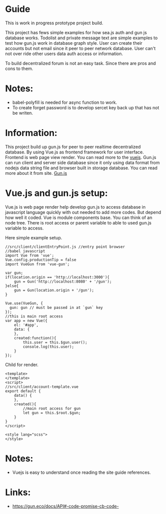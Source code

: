 # Guide

This is work in progress prototype project build.

This project has fews simple examples for how sea.js auth and gun js database works. Todolist and private message text are simple examples to test how gun.js work in database graph style. User can create their accounts but not email since it peer to peer network database. User can't not over ride other users data auth access or information.

To build decentralized forum is not an easy task. Since there are pros and cons to them.

# Notes:
 * babel-polyfill is needed for async function to work.
 * To create forget password is to develop sercet key back up that has not be writen.

# Information:
 This project build up gun.js for peer to peer realtime decentralized database. By using Vue.js as frontend framework for user interface. Frontend is web page view render. You can read more to the [vuejs](https://vuejs.org/). Gun.js can run client and server side database since it only using data format from nodejs data string file and browser built in storage database. You can read more about it from site. [Gun.js](https://github.com/amark/gun)

# Vue.js and gun.js setup:
 Vue.js is web page render help develop gun.js to access database in javascript language quickly with out needed to add more codes. But depend how well it coded. Vue is module components base. You can think of an node tree. There is root access or parent variable to able to used gun.js variable to access.

 Here simple example setup.

``` 
//src/client/clientEntryPoint.js //entry point browser
//babel javascript
import Vue from 'vue';
Vue.config.productionTip = false
import VueGun from 'vue-gun';

var gun;
if(location.origin == 'http://localhost:3000'){
    gun = Gun('http://localhost:8080' + '/gun');
}else{
    gun = Gun(location.origin + '/gun');
}

Vue.use(VueGun, {
  gun: gun // must be passed in at `gun` key
});
//this is main root access
var app = new Vue({
    el: '#app',
    data: {
    },
    created:function(){
        this.user = this.$gun.user();
        console.log(this.user);
    }
});

```

Child for render.
```
<template>
</template>
<script>
//src/client/account-template.vue
export default {
    data() {
    },
    created(){
        //main root access for gun
        let gun = this.$root.$gun;
    }
}
</script>

<style lang="scss">
</style>
```

# Notes:
 * Vuejs is easy to understand once reading the site guide references.

# Links:
 * https://gun.eco/docs/API#-code-promise-cb-code-
